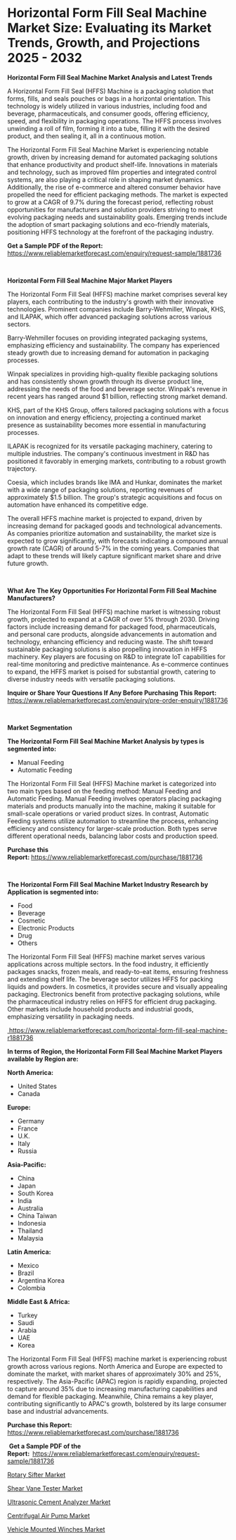 <p><h1>Horizontal Form Fill Seal Machine Market Size: Evaluating its Market Trends, Growth, and Projections 2025 - 2032</h1></p><p><strong>Horizontal Form Fill Seal Machine Market Analysis and Latest Trends</strong></p>
<p><p>A Horizontal Form Fill Seal (HFFS) Machine is a packaging solution that forms, fills, and seals pouches or bags in a horizontal orientation. This technology is widely utilized in various industries, including food and beverage, pharmaceuticals, and consumer goods, offering efficiency, speed, and flexibility in packaging operations. The HFFS process involves unwinding a roll of film, forming it into a tube, filling it with the desired product, and then sealing it, all in a continuous motion.</p><p>The Horizontal Form Fill Seal Machine Market is experiencing notable growth, driven by increasing demand for automated packaging solutions that enhance productivity and product shelf-life. Innovations in materials and technology, such as improved film properties and integrated control systems, are also playing a critical role in shaping market dynamics. Additionally, the rise of e-commerce and altered consumer behavior have propelled the need for efficient packaging methods. The market is expected to grow at a CAGR of 9.7% during the forecast period, reflecting robust opportunities for manufacturers and solution providers striving to meet evolving packaging needs and sustainability goals. Emerging trends include the adoption of smart packaging solutions and eco-friendly materials, positioning HFFS technology at the forefront of the packaging industry.</p></p>
<p><strong>Get a Sample PDF of the Report:&nbsp;</strong> <a href="https://www.reliablemarketforecast.com/enquiry/request-sample/1881736?utm_campaign=1130&utm_medium=2&utm_source=Github&utm_content=ia&utm_term=11042025&utm_id=horizontal-form-fill-seal-machine">https://www.reliablemarketforecast.com/enquiry/request-sample/1881736</a></p>
<p>&nbsp;</p>
<p><strong>Horizontal Form Fill Seal Machine Major Market Players</strong></p>
<p><p>The Horizontal Form Fill Seal (HFFS) machine market comprises several key players, each contributing to the industry's growth with their innovative technologies. Prominent companies include Barry-Wehmiller, Winpak, KHS, and ILAPAK, which offer advanced packaging solutions across various sectors.</p><p>Barry-Wehmiller focuses on providing integrated packaging systems, emphasizing efficiency and sustainability. The company has experienced steady growth due to increasing demand for automation in packaging processes.</p><p>Winpak specializes in providing high-quality flexible packaging solutions and has consistently shown growth through its diverse product line, addressing the needs of the food and beverage sector. Winpak's revenue in recent years has ranged around $1 billion, reflecting strong market demand.</p><p>KHS, part of the KHS Group, offers tailored packaging solutions with a focus on innovation and energy efficiency, projecting a continued market presence as sustainability becomes more essential in manufacturing processes.</p><p>ILAPAK is recognized for its versatile packaging machinery, catering to multiple industries. The company's continuous investment in R&D has positioned it favorably in emerging markets, contributing to a robust growth trajectory.</p><p>Coesia, which includes brands like IMA and Hunkar, dominates the market with a wide range of packaging solutions, reporting revenues of approximately $1.5 billion. The group's strategic acquisitions and focus on automation have enhanced its competitive edge.</p><p>The overall HFFS machine market is projected to expand, driven by increasing demand for packaged goods and technological advancements. As companies prioritize automation and sustainability, the market size is expected to grow significantly, with forecasts indicating a compound annual growth rate (CAGR) of around 5-7% in the coming years. Companies that adapt to these trends will likely capture significant market share and drive future growth.</p></p>
<p>&nbsp;</p>
<p><strong>What Are The Key Opportunities For Horizontal Form Fill Seal Machine Manufacturers?</strong></p>
<p><p>The Horizontal Form Fill Seal (HFFS) machine market is witnessing robust growth, projected to expand at a CAGR of over 5% through 2030. Driving factors include increasing demand for packaged food, pharmaceuticals, and personal care products, alongside advancements in automation and technology, enhancing efficiency and reducing waste. The shift toward sustainable packaging solutions is also propelling innovation in HFFS machinery. Key players are focusing on R&D to integrate IoT capabilities for real-time monitoring and predictive maintenance. As e-commerce continues to expand, the HFFS market is poised for substantial growth, catering to diverse industry needs with versatile packaging solutions.</p></p>
<p><strong>Inquire or Share Your Questions If Any Before Purchasing This Report:</strong> <a href="https://www.reliablemarketforecast.com/enquiry/pre-order-enquiry/1881736?utm_campaign=1130&utm_medium=2&utm_source=Github&utm_content=ia&utm_term=11042025&utm_id=horizontal-form-fill-seal-machine">https://www.reliablemarketforecast.com/enquiry/pre-order-enquiry/1881736</a></p>
<p>&nbsp;</p>
<p><strong>Market Segmentation</strong></p>
<p><strong>The Horizontal Form Fill Seal Machine Market Analysis by types is segmented into:</strong></p>
<p><ul><li>Manual Feeding</li><li>Automatic Feeding</li></ul></p>
<p><p>The Horizontal Form Fill Seal (HFFS) Machine market is categorized into two main types based on the feeding method: Manual Feeding and Automatic Feeding. Manual Feeding involves operators placing packaging materials and products manually into the machine, making it suitable for small-scale operations or varied product sizes. In contrast, Automatic Feeding systems utilize automation to streamline the process, enhancing efficiency and consistency for larger-scale production. Both types serve different operational needs, balancing labor costs and production speed.</p></p>
<p><strong>Purchase this Report:&nbsp;</strong><a href="https://www.reliablemarketforecast.com/purchase/1881736?utm_campaign=1130&utm_medium=2&utm_source=Github&utm_content=ia&utm_term=11042025&utm_id=horizontal-form-fill-seal-machine">https://www.reliablemarketforecast.com/purchase/1881736</a></p>
<p>&nbsp;</p>
<p><strong>The Horizontal Form Fill Seal Machine Market Industry Research by Application is segmented into:</strong></p>
<p><ul><li>Food</li><li>Beverage</li><li>Cosmetic</li><li>Electronic Products</li><li>Drug</li><li>Others</li></ul></p>
<p><p>The Horizontal Form Fill Seal (HFFS) machine market serves various applications across multiple sectors. In the food industry, it efficiently packages snacks, frozen meals, and ready-to-eat items, ensuring freshness and extending shelf life. The beverage sector utilizes HFFS for packing liquids and powders. In cosmetics, it provides secure and visually appealing packaging. Electronics benefit from protective packaging solutions, while the pharmaceutical industry relies on HFFS for efficient drug packaging. Other markets include household products and industrial goods, emphasizing versatility in packaging needs.</p></p>
<p><a href="https://www.reliablemarketforecast.com/horizontal-form-fill-seal-machine-r1881736?utm_campaign=1130&utm_medium=2&utm_source=Github&utm_content=ia&utm_term=11042025&utm_id=horizontal-form-fill-seal-machine">&nbsp;https://www.reliablemarketforecast.com/horizontal-form-fill-seal-machine-r1881736</a></p>
<p><strong>In terms of Region, the Horizontal Form Fill Seal Machine Market Players available by Region are:</strong></p>
<p>
    <p> <strong> North America: </strong>
        <ul>
            <li>United States</li>
            <li>Canada</li>
        </ul>
        </p> 
    <p> <strong> Europe: </strong>
        <ul>
            <li>Germany</li>
            <li>France</li>
            <li>U.K.</li>
            <li>Italy</li>
            <li>Russia</li>
        </ul>
        </p> 
    <p> <strong> Asia-Pacific: </strong>
        <ul>
            <li>China</li>
            <li>Japan</li>
            <li>South Korea</li>
            <li>India</li>
            <li>Australia</li>
            <li>China Taiwan</li>
            <li>Indonesia</li>
            <li>Thailand</li>
            <li>Malaysia</li>
        </ul>
        </p> 
    <p> <strong> Latin America: </strong>
        <ul>
            <li>Mexico</li>
            <li>Brazil</li>
            <li>Argentina Korea</li>
            <li>Colombia</li>
        </ul>
        </p> 
    <p> <strong> Middle East & Africa: </strong>
        <ul>
            <li>Turkey</li>
            <li>Saudi</li>
            <li>Arabia</li>
            <li>UAE</li>
            <li>Korea</li>
        </ul>
    </p>
    </p>
<p><p>The Horizontal Form Fill Seal (HFFS) machine market is experiencing robust growth across various regions. North America and Europe are expected to dominate the market, with market shares of approximately 30% and 25%, respectively. The Asia-Pacific (APAC) region is rapidly expanding, projected to capture around 35% due to increasing manufacturing capabilities and demand for flexible packaging. Meanwhile, China remains a key player, contributing significantly to APAC's growth, bolstered by its large consumer base and industrial advancements.</p></p>
<p><strong>Purchase this Report: </strong><a href="https://www.reliablemarketforecast.com/purchase/1881736?utm_campaign=1130&utm_medium=2&utm_source=Github&utm_content=ia&utm_term=11042025&utm_id=horizontal-form-fill-seal-machine">https://www.reliablemarketforecast.com/purchase/1881736</a></p>
<p>&nbsp;<strong>Get a Sample PDF of the Report:&nbsp;&nbsp;</strong><a href="https://www.reliablemarketforecast.com/enquiry/request-sample/1881736?utm_campaign=1130&utm_medium=2&utm_source=Github&utm_content=ia&utm_term=11042025&utm_id=horizontal-form-fill-seal-machine">https://www.reliablemarketforecast.com/enquiry/request-sample/1881736</a></p>
<p><strong></strong></p>
<p><p><a href="https://github.com/boyertrull4r/Market-Research-Report-List-1/blob/main/rotary-sifter-market.md?utm_campaign=1130&utm_medium=2&utm_source=Github&utm_content=ia&utm_term=11042025&utm_id=horizontal-form-fill-seal-machine">Rotary Sifter Market</a></p><p><a href="https://github.com/zakkistuey/Market-Research-Report-List-1/blob/main/shear-vane-tester-market.md?utm_campaign=1130&utm_medium=2&utm_source=Github&utm_content=ia&utm_term=11042025&utm_id=horizontal-form-fill-seal-machine">Shear Vane Tester Market</a></p><p><a href="https://github.com/pilukypalis/Market-Research-Report-List-1/blob/main/ultrasonic-cement-analyzer-market.md?utm_campaign=1130&utm_medium=2&utm_source=Github&utm_content=ia&utm_term=11042025&utm_id=horizontal-form-fill-seal-machine">Ultrasonic Cement Analyzer Market</a></p><p><a href="https://github.com/jugutstam/Market-Research-Report-List-1/blob/main/centrifugal-air-pump-market.md?utm_campaign=1130&utm_medium=2&utm_source=Github&utm_content=ia&utm_term=11042025&utm_id=horizontal-form-fill-seal-machine">Centrifugal Air Pump Market</a></p><p><a href="https://github.com/siertnamba7u/Market-Research-Report-List-1/blob/main/vehicle-mounted-winches-market.md?utm_campaign=1130&utm_medium=2&utm_source=Github&utm_content=ia&utm_term=11042025&utm_id=horizontal-form-fill-seal-machine">Vehicle Mounted Winches Market</a></p></p>